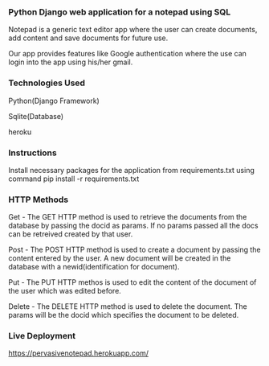 ### Python Django web application for a notepad using SQL


Notepad is a generic text editor app where the user can create documents, add content and save documents for future use. 

Our app provides features like Google authentication where the use can login into the app using his/her gmail.

### Technologies Used

Python(Django Framework)

Sqlite(Database)

heroku

### Instructions

Install necessary packages for the application from requirements.txt using command pip install -r requirements.txt

### HTTP Methods

Get -  The GET HTTP method is used to retrieve the documents from the database by passing the docid as params. 
       If no params passed all the docs can be retreived created by that user. 
       
Post - The POST HTTP method is used to create a document by passing the content entered by the user. A new document will be created in the database with a 
       newid(identification for document).

Put -  The PUT HTTP methos is used to edit the content of the document of the user which was edited before.

Delete - The DELETE HTTP method is used to delete the document. The params will be the docid which specifies the document to be deleted.

### Live Deployment

https://pervasivenotepad.herokuapp.com/


